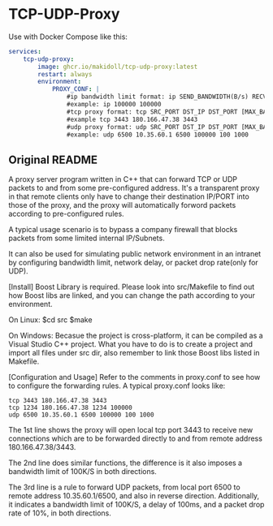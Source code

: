 # TCP-UDP-Proxy

Use with Docker Compose like this:

```yml
services:
    tcp-udp-proxy:
        image: ghcr.io/makidoll/tcp-udp-proxy:latest
        restart: always
        environment:
            PROXY_CONF: |
                #ip bandwidth limit format: ip SEND_BANDWIDTH(B/s) RECV_BANDWIDTH(B/s)
                #example: ip 100000 100000
                #tcp proxy format: tcp SRC_PORT DST_IP DST_PORT [MAX_BANDWIDTH(B/s)] [DELAY_MS(ms)]
                #example tcp 3443 180.166.47.38 3443
                #udp proxy format: udp SRC_PORT DST_IP DST_PORT [MAX_BANDWIDTH(B/s)] [DELAY_MS(ms)] [DROP_PROB(0.01%, that is 100 = 1%, 10000 = 100%)]
                #example: udp 6500 10.35.60.1 6500 100000 100 1000
```

## Original README

A proxy server program written in C++ that can forward TCP or UDP packets to and from some pre-configured address. It's a transparent proxy in that remote clients only have to change their destination IP/PORT into those of the proxy, and the proxy will automatically forword packets according to pre-configured rules.

A typical usage scenario is to bypass a company firewall that blocks packets from some limited internal IP/Subnets.

It can also be used for simulating public network environment in an intranet by configuring bandwidth limit, network delay, or packet drop rate(only for UDP).

[Install]
Boost Library is required. Please look into src/Makefile to find out how Boost libs are linked, and you can change the path according to your environment.

On Linux:
$cd src
$make

On Windows:
Becasue the project is cross-platform, it can be compiled as a Visual Studio C++ project. What you have to do is to create a project and import all files under src dir, also remember to link those Boost libs listed in Makefile.

[Configuration and Usage]
Refer to the comments in proxy.conf to see how to configure the forwarding rules.
A typical proxy.conf looks like:

```
tcp 3443 180.166.47.38 3443
tcp 1234 180.166.47.38 1234 100000
udp 6500 10.35.60.1 6500 100000 100 1000
```

The 1st line shows the proxy will open local tcp port 3443 to receive new connections which are to be forwarded directly to and from remote address 180.166.47.38/3443.

The 2nd line does similar functions, the difference is it also imposes a bandwidth limit of 100K/S in both directions.

The 3rd line is a rule to forward UDP packets, from local port 6500 to remote address 10.35.60.1/6500, and also in reverse direction. Additionally, it indicates a bandwidth limit of 100K/S, a delay of 100ms, and a packet drop rate of 10%, in both directions.
